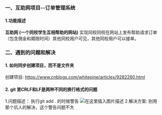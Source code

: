 ### 一、互助网项目--订单管理系统
#### 1.功能描述
**互助网 (一个同校学生互相帮助的网站)**
实现同校同校在网站上发布帮助请求订单
（包含佣金和期限时间）其他同校用户可见，其他同校用户可以接单。

### 二、遇到的问题和解决
#### 1. 如何同步创建项目，而不是文件夹
创建项目:
https://www.cnblogs.com/whitepine/articles/9282260.html
#### 2. git 里CRLF和LF是两种不同的换行格式的问题
1.问题描述：
执行git add . 的时候警告
![在这里插入图片描述](https://img-blog.csdnimg.cn/20200619193422913.png?x-oss-process=image/watermark,type_ZmFuZ3poZW5naGVpdGk,shadow_10,text_aHR0cHM6Ly9ibG9nLmNzZG4ubmV0L2phcnZhbjU=,size_16,color_FFFFFF,t_70)
2.解决方案:
别用那个坑人的解决，这个警告问题不大
